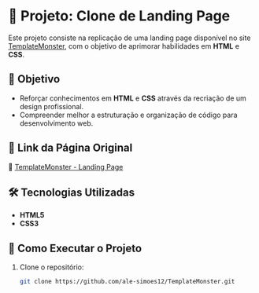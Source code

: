 # 🚀 Projeto: Clone de Landing Page  

Este projeto consiste na replicação de uma landing page disponível no site [TemplateMonster](https://demo.templatemonster.com/pt-br/demo/251241.html), com o objetivo de aprimorar habilidades em **HTML** e **CSS**.  

## 🎯 Objetivo  

- Reforçar conhecimentos em **HTML** e **CSS** através da recriação de um design profissional.   
- Compreender melhor a estruturação e organização de código para desenvolvimento web.  

## 🔗 Link da Página Original  

🔗 [TemplateMonster - Landing Page](https://demo.templatemonster.com/pt-br/demo/251241.html)  

## 🛠️ Tecnologias Utilizadas  

- **HTML5**  
- **CSS3**  

## 📌 Como Executar o Projeto  

1. Clone o repositório:  
   ```bash
   git clone https://github.com/ale-simoes12/TemplateMonster.git
